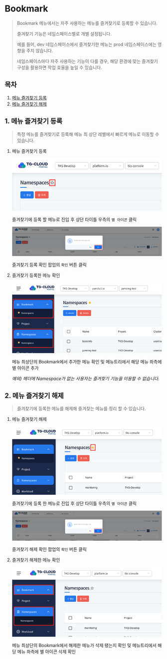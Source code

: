 # Bookmark

> Bookmark 메뉴에서는 자주 사용하는 메뉴를 즐겨찾기로 등록할 수 있습니다. 
> 
>
> 즐겨찾기 기능은 네임스페이스별로 개별 설정됩니다.
> 
> 예를 들어, dev 네임스페이스에서 즐겨찾기한 메뉴는 prod 네임스페이스에는 영향을 주지 않습니다.
> 
> 네임스페이스마다 자주 사용하는 기능이 다를 경우, 해당 환경에 맞는 즐겨찾기 구성을 활용하면 작업 효율을 높일 수 있습니다.

## 목차

1. [메뉴 즐겨찾기 등록](#1-메뉴-즐겨찾기-등록)
2. [메뉴 즐겨찾기 해제](#2-메뉴-즐겨찾기-해제)



## 1. 메뉴 즐겨찾기 등록

> 특정 메뉴를 즐겨찾기로 등록해 메뉴 최 상단 레벨에서 빠르게 메뉴로 이동할 수 있습니다.

1. 메뉴 즐겨찾기 등록

   ![](./img/bookmark_add.png)
   
   즐겨찾기에 등록 할 메뉴로 진입 후 상단 타이틀 우측의 `별 아이콘` 클릭

   ![](./img/bookmark_add_alert.png)
   
   즐겨찾기 등록 확인 팝업의 `확인` 버튼 클릭




2. 즐겨찾기 등록한 메뉴 확인

   ![](./img/bookmark_add_com.png)
   
   메뉴 최상단의 Bookmark에서 추가한 메뉴 확인 및 메뉴트리에서 해당 메뉴 좌측에 별 아이콘 추가
   
   _예외) 헤더에 Namespace가 없는 사용자는 즐겨찾기 기능을 이용할 수 없습니다._




## 2. 메뉴 즐겨찾기 해제

> 즐겨찾기에 등록한 메뉴를 해제해 즐겨찾는 메뉴를 정리 할 수 있습니다.

1. 메뉴 즐겨찾기 해제

   ![](./img/bookmark_delete.png)
   
   즐겨찾기에 등록 한 메뉴로 진입 후 상단 타이틀 우측의 `별 아이콘` 클릭
   
   ![](./img/bookmark_delete_alert.png)
   
   즐겨찾기 해제 확인 팝업의 `확인` 버튼 클릭




2. 즐겨찾기 해제한 메뉴 확인

   ![](./img/bookmark_delete_com2.png)
   
   메뉴 최상단의 Bookmark에서 해제한 메뉴가 삭제 됐는지 확인 및 메뉴트리에서 해당 메뉴 좌측에 별 아이콘 삭제 확인
